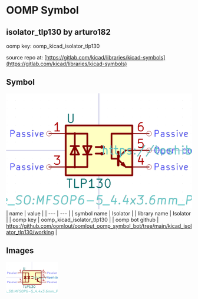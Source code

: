 # OOMP Symbol  
## isolator_tlp130  by arturo182  
  
oomp key: oomp_kicad_isolator_tlp130  
  
source repo at: [https://gitlab.com/kicad/libraries/kicad-symbols](https://gitlab.com/kicad/libraries/kicad-symbols)  
## Symbol  
  
[![working.png](working_600.png)](working.png)  
| name | value | 
| --- | --- | 
| symbol name | Isolator | 
| library name | Isolator | 
| oomp key | oomp_kicad_isolator_tlp130 | 
| oomp bot github | https://github.com/oomlout/oomlout_oomp_symbol_bot/tree/main/kicad_isolator_tlp130/working | 
## Images  
  
[![working.png](working_140.png)](working.png)  
